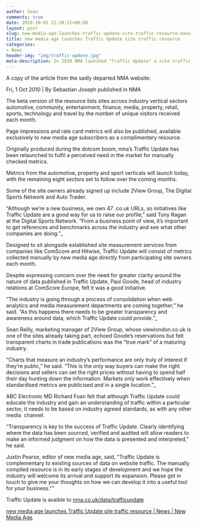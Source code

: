 ```yaml
---
author: Sean
comments: true
date: 2010-10-01 21:28:21+00:00
layout: post
slug: new-media-age-launches-traffic-update-site-traffic-resource-news-new-media-age
title: new media age launches Traffic Update site traffic resource
categories:
- News
header-img: "img/traffic-update.jpg"
meta-description: In 2010 NMA launched "Traffic Update" a site traffic resource reflecting the true visitor numbers to some of the UK's biggest websites including View London
---
```


A copy of the article from the sadly departed NMA website:

Fri, 1 Oct 2010 | By Sebastian Joseph published in NMA

The beta version of the resource lists sites across industry vertical sectors automotive, community, entertainment, finance, media, property, retail, sports, technology and travel by the number of unique visitors received each month.

Page impressions and rate card metrics will also be published, available exclusively to new media age subscribers as a complimentary resource.

Originally produced during the dotcom boom, nma’s Traffic Update has been relaunched to fulfil a perceived need in the market for manually checked metrics.

Metrics from the automotive, property and sport verticals will launch today, with the remaining eight sectors set to follow over the coming months.

Some of the site owners already signed up include 2View Group, The Digital Sports Network and Auto Trader.

“Although we’re a new business, we own 47 .co.uk URLs, so initiatives like Traffic Update are a good way for us to raise our profile,” said Tony Ragan at the Digital Sports Network. “From a business point of view, it’s important to get references and benchmarks across the industry and see what other companies are doing.”_

Designed to sit alongside established site measurement services from companies like ComScore and Hitwise, Traffic Update will consist of metrics collected manually by new media age directly from participating site owners each month.

Despite expressing concern over the need for greater clarity around the nature of data published in Traffic Update, Paul Goode, head of industry relations at ComScore Europe, felt it was a good initiative.

“The industry is going through a process of consolidation when web analytics and media measurement departments are coming together,” he said. “As this happens there needs to be greater transparency and awareness around data, which Traffic Update could provide.”_

Sean Reilly, marketing manager of 2View Group, whose viewlondon.co.uk is one of the sites already taking part, echoed Goode’s reservations but felt transparent charts in trade publications was the “true mark” of a maturing industry.

“Charts that measure an industry’s performance are only truly of interest if they’re public,” he said. “This is the only way buyers can make the right decisions and sellers can set the right prices without having to spend half their day hunting down the information. Markets only work effectively when standardised metrics are publicised and in a single location.”_

ABC Electronic MD Richard Foan felt that although Traffic Update could educate the industry and gain an understanding of traffic within a particular sector, it needs to be based on industry agreed standards, as with any other media  channel.

“Transparency is key to the success of Traffic Update. Clearly identifying where the data has been sourced, verified and audited will allow readers to make an informed judgment on how the data is presented and interpreted,” he said.

Justin Pearse, editor of new media age, said, “Traffic Update is complementary to existing sources of data on website traffic. The manually compiled resource is in its early stages of development and we hope the industry will welcome its arrival and support its expansion. Please get in touch to give me your thoughts on how we can develop it into a useful tool for your business.""

Traffic Update is avaible to [nma.co.uk/data/trafficupdate](http://www.nma.co.uk/data/traffic-update)


[new media age launches Traffic Update site traffic resource | News | New Media Age](http://www.nma.co.uk/news/new-media-age-launches-traffic-update-site-traffic-resource/3018865.article).
